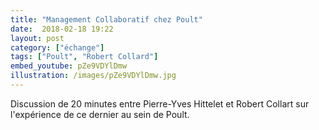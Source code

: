```yaml
---
title: "Management Collaboratif chez Poult"
date:  2018-02-18 19:22
layout: post
category: ["échange"]
tags: ["Poult", "Robert Collard"]
embed_youtube: pZe9VDYlDmw
illustration: /images/pZe9VDYlDmw.jpg
---
```


Discussion de 20 minutes entre Pierre-Yves Hittelet et Robert Collart sur l'expérience de ce dernier au sein de Poult.
